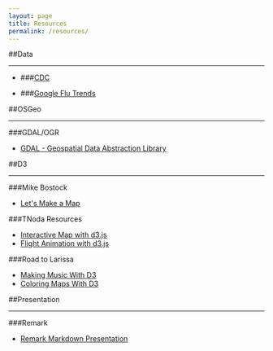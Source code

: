 ```yaml
---
layout: page
title: Resources
permalink: /resources/
---
```



##Data

---


* ###[CDC](http://www.cdc.gov/flu/weekly/fluactivitysurv.htm)

* ###[Google Flu Trends](https://www.google.org/flutrends/us/#US)

##OSGeo

---


###GDAL/OGR
* [GDAL - Geospatial Data Abstraction Library](http://www.gdal.org/)

##D3

---

###Mike Bostock
* [Let's Make a Map](http://bost.ocks.org/mike/map/)


###TNoda Resources
* [Interactive Map with d3.js](http://www.tnoda.com/blog/2013-12-07)
* [Flight Animation with d3.js](http://www.tnoda.com/blog/2014-04-02)

###Road to Larissa
* [Making Music With D3](http://roadtolarissa.com/synth/)
* [Coloring Maps With D3](http://roadtolarissa.com/blog/2015/01/04/coloring-maps-with-d3/)

##Presentation

---


###Remark
* [Remark Markdown Presentation](https://github.com/gnab/remark)